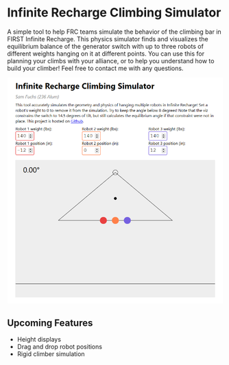 # Infinite Recharge Climbing Simulator

A simple tool to help FRC teams simulate the behavior of the climbing bar in
FIRST Infinite Recharge. This physics simulator finds and visualizes the
equilibrium balance of the generator switch with up to three robots of different
weights hanging on it at different points. You can use this for planning your
climbs with your alliance, or to help you understand how to build your climber!
Feel free to contact me with any questions.

![screenshot](screenshot.png)

## Upcoming Features

- Height displays
- Drag and drop robot positions
- Rigid climber simulation
